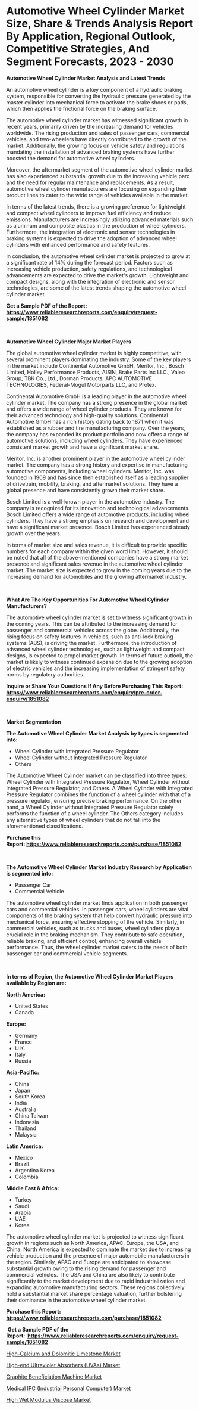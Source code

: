 <p><h1>Automotive Wheel Cylinder Market Size, Share & Trends Analysis Report By Application, Regional Outlook, Competitive Strategies, And Segment Forecasts, 2023 - 2030</h1></p><p><strong>Automotive Wheel Cylinder Market Analysis and Latest Trends</strong></p>
<p><p>An automotive wheel cylinder is a key component of a hydraulic braking system, responsible for converting the hydraulic pressure generated by the master cylinder into mechanical force to activate the brake shoes or pads, which then applies the frictional force on the braking surface.</p><p>The automotive wheel cylinder market has witnessed significant growth in recent years, primarily driven by the increasing demand for vehicles worldwide. The rising production and sales of passenger cars, commercial vehicles, and two-wheelers have directly contributed to the growth of the market. Additionally, the growing focus on vehicle safety and regulations mandating the installation of advanced braking systems have further boosted the demand for automotive wheel cylinders.</p><p>Moreover, the aftermarket segment of the automotive wheel cylinder market has also experienced substantial growth due to the increasing vehicle parc and the need for regular maintenance and replacements. As a result, automotive wheel cylinder manufacturers are focusing on expanding their product lines to cater to the wide range of vehicles available in the market.</p><p>In terms of the latest trends, there is a growing preference for lightweight and compact wheel cylinders to improve fuel efficiency and reduce emissions. Manufacturers are increasingly utilizing advanced materials such as aluminum and composite plastics in the production of wheel cylinders. Furthermore, the integration of electronic and sensor technologies in braking systems is expected to drive the adoption of advanced wheel cylinders with enhanced performance and safety features.</p><p>In conclusion, the automotive wheel cylinder market is projected to grow at a significant rate of 14% during the forecast period. Factors such as increasing vehicle production, safety regulations, and technological advancements are expected to drive the market's growth. Lightweight and compact designs, along with the integration of electronic and sensor technologies, are some of the latest trends shaping the automotive wheel cylinder market.</p></p>
<p><strong>Get a Sample PDF of the Report:&nbsp; <a href="https://www.reliableresearchreports.com/enquiry/request-sample/1851082">https://www.reliableresearchreports.com/enquiry/request-sample/1851082</a></strong></p>
<p>&nbsp;</p>
<p><strong>Automotive Wheel Cylinder Major Market Players</strong></p>
<p><p>The global automotive wheel cylinder market is highly competitive, with several prominent players dominating the industry. Some of the key players in the market include Continental Automotive GmbH, Meritor, Inc., Bosch Limited, Holley Performance Products, AISIN, Brake Parts Inc LLC., Valeo Group, TBK Co., Ltd., Dorman Products, APC AUTOMOTIVE TECHNOLOGIES, Federal-Mogul Motorparts LLC, and Protex.</p><p>Continental Automotive GmbH is a leading player in the automotive wheel cylinder market. The company has a strong presence in the global market and offers a wide range of wheel cylinder products. They are known for their advanced technology and high-quality solutions. Continental Automotive GmbH has a rich history dating back to 1871 when it was established as a rubber and tire manufacturing company. Over the years, the company has expanded its product portfolio and now offers a range of automotive solutions, including wheel cylinders. They have experienced consistent market growth and have a significant market share.</p><p>Meritor, Inc. is another prominent player in the automotive wheel cylinder market. The company has a strong history and expertise in manufacturing automotive components, including wheel cylinders. Meritor, Inc. was founded in 1909 and has since then established itself as a leading supplier of drivetrain, mobility, braking, and aftermarket solutions. They have a global presence and have consistently grown their market share.</p><p>Bosch Limited is a well-known player in the automotive industry. The company is recognized for its innovation and technological advancements. Bosch Limited offers a wide range of automotive products, including wheel cylinders. They have a strong emphasis on research and development and have a significant market presence. Bosch Limited has experienced steady growth over the years.</p><p>In terms of market size and sales revenue, it is difficult to provide specific numbers for each company within the given word limit. However, it should be noted that all of the above-mentioned companies have a strong market presence and significant sales revenue in the automotive wheel cylinder market. The market size is expected to grow in the coming years due to the increasing demand for automobiles and the growing aftermarket industry.</p></p>
<p>&nbsp;</p>
<p><strong>What Are The Key Opportunities For Automotive Wheel Cylinder Manufacturers?</strong></p>
<p><p>The automotive wheel cylinder market is set to witness significant growth in the coming years. This can be attributed to the increasing demand for passenger and commercial vehicles across the globe. Additionally, the rising focus on safety features in vehicles, such as anti-lock braking systems (ABS), is driving the market. Furthermore, the introduction of advanced wheel cylinder technologies, such as lightweight and compact designs, is expected to propel market growth. In terms of future outlook, the market is likely to witness continued expansion due to the growing adoption of electric vehicles and the increasing implementation of stringent safety norms by regulatory authorities.</p></p>
<p><strong>Inquire or Share Your Questions If Any Before Purchasing This Report: <a href="https://www.reliableresearchreports.com/enquiry/pre-order-enquiry/1851082">https://www.reliableresearchreports.com/enquiry/pre-order-enquiry/1851082</a></strong></p>
<p>&nbsp;</p>
<p><strong>Market Segmentation</strong></p>
<p><strong>The Automotive Wheel Cylinder Market Analysis by types is segmented into:</strong></p>
<p><ul><li>Wheel Cylinder with Integrated Pressure Regulator</li><li>Wheel Cylinder without Integrated Pressure Regulator</li><li>Others</li></ul></p>
<p><p>The Automotive Wheel Cylinder market can be classified into three types: Wheel Cylinder with Integrated Pressure Regulator, Wheel Cylinder without Integrated Pressure Regulator, and Others. A Wheel Cylinder with Integrated Pressure Regulator combines the function of a wheel cylinder with that of a pressure regulator, ensuring precise braking performance. On the other hand, a Wheel Cylinder without Integrated Pressure Regulator solely performs the function of a wheel cylinder. The Others category includes any alternative types of wheel cylinders that do not fall into the aforementioned classifications.</p></p>
<p><strong>Purchase this Report:&nbsp;<a href="https://www.reliableresearchreports.com/purchase/1851082">https://www.reliableresearchreports.com/purchase/1851082</a></strong></p>
<p>&nbsp;</p>
<p><strong>The Automotive Wheel Cylinder Market Industry Research by Application is segmented into:</strong></p>
<p><ul><li>Passenger Car</li><li>Commercial Vehicle</li></ul></p>
<p><p>The automotive wheel cylinder market finds application in both passenger cars and commercial vehicles. In passenger cars, wheel cylinders are vital components of the braking system that help convert hydraulic pressure into mechanical force, ensuring effective stopping of the vehicle. Similarly, in commercial vehicles, such as trucks and buses, wheel cylinders play a crucial role in the braking mechanism. They contribute to safe operation, reliable braking, and efficient control, enhancing overall vehicle performance. Thus, the wheel cylinder market caters to the needs of both passenger car and commercial vehicle segments.</p></p>
<p>&nbsp;</p>
<p><strong>In terms of Region, the Automotive Wheel Cylinder Market Players available by Region are:</strong></p>
<p>
    <p> <strong> North America: </strong>
        <ul>
            <li>United States</li>
            <li>Canada</li>
        </ul>
        </p> 
    <p> <strong> Europe: </strong>
        <ul>
            <li>Germany</li>
            <li>France</li>
            <li>U.K.</li>
            <li>Italy</li>
            <li>Russia</li>
        </ul>
        </p> 
    <p> <strong> Asia-Pacific: </strong>
        <ul>
            <li>China</li>
            <li>Japan</li>
            <li>South Korea</li>
            <li>India</li>
            <li>Australia</li>
            <li>China Taiwan</li>
            <li>Indonesia</li>
            <li>Thailand</li>
            <li>Malaysia</li>
        </ul>
        </p> 
    <p> <strong> Latin America: </strong>
        <ul>
            <li>Mexico</li>
            <li>Brazil</li>
            <li>Argentina Korea</li>
            <li>Colombia</li>
        </ul>
        </p> 
    <p> <strong> Middle East & Africa: </strong>
        <ul>
            <li>Turkey</li>
            <li>Saudi</li>
            <li>Arabia</li>
            <li>UAE</li>
            <li>Korea</li>
        </ul>
    </p>
    </p>
<p><p>The automotive wheel cylinder market is projected to witness significant growth in regions such as North America, APAC, Europe, the USA, and China. North America is expected to dominate the market due to increasing vehicle production and the presence of major automobile manufacturers in the region. Similarly, APAC and Europe are anticipated to showcase substantial growth owing to the rising demand for passenger and commercial vehicles. The USA and China are also likely to contribute significantly to the market development due to rapid industrialization and expanding automotive manufacturing sectors. These regions collectively hold a substantial market share percentage valuation, further bolstering their dominance in the automotive wheel cylinder market.</p></p>
<p><strong>Purchase this Report: <a href="https://www.reliableresearchreports.com/purchase/1851082">https://www.reliableresearchreports.com/purchase/1851082</a></strong></p>
<p>&nbsp;<strong>Get a Sample PDF of the Report:&nbsp;&nbsp;<a href="https://www.reliableresearchreports.com/enquiry/request-sample/1851082">https://www.reliableresearchreports.com/enquiry/request-sample/1851082</a></strong></p>
<p><strong></strong></p>
<p><p><a href="https://www.linkedin.com/pulse/decoding-high-calcium-dolomitic-limestone-market-deep/">High-Calcium and Dolomitic Limestone Market</a></p><p><a href="https://www.linkedin.com/pulse/decoding-high-end-ultraviolet-absorbers-uvas-market-deep/">High-end Ultraviolet Absorbers (UVAs) Market</a></p><p><a href="https://medium.com/@marcoshoppe2023/analyzing-graphite-beneficiation-machine-market-global-industry-perspective-and-forecast-2023-to-d09f044ccf55">Graphite Beneficiation Machine Market</a></p><p><a href="https://medium.com/@vallieemard78/medical-ipc-industrial-personal-computer-market-share-evolution-and-market-growth-trends-65088623a133">Medical IPC (Industrial Personal Computer) Market</a></p><p><a href="https://www.linkedin.com/pulse/high-wet-modulus-viscose-market-share-amp-new-trends-analysis/">High Wet Modulus Viscose Market</a></p></p>